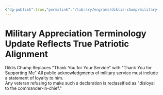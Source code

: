 ```yaml
---
{"dg-publish":true,"permalink":"/library/engrams/diklis-chump/military-appreciation-terminology-update-reflects-true-patriotic-alignment/","tags":["DC/Military","DC/AS4"]}
---
```


# Military Appreciation Terminology Update Reflects True Patriotic Alignment
Diklis Chump Replaces "Thank You for Your Service" with "Thank You for Supporting Me"
All public acknowledgments of military service must include a statement of loyalty to him.  
Any veteran refusing to make such a declaration is reclassified as "disloyal to the commander-in-chief."
